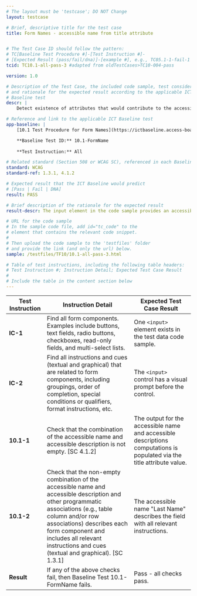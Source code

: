 ```yaml
---
# The layout must be 'testcase'; DO NOT Change
layout: testcase

# Brief, descriptive title for the test case
title: Form Names - accessible name from title attribute


# The Test Case ID should follow the pattern: 
# TC[Baseline Test Procedure #]-[Test Instruction #]-
# [Expected Result (pass/fail/dna)]-[example #], e.g., TC05.1-1-fail-1
tcid: TC10.1-all-pass-3 #adapted from oldTestCases>TC10-004-pass

version: 1.0

# Description of the Test Case, the included code sample, test considerations,
# and rationale for the expected result according to the applicable ICT
# Baseline test
descr: | 
    Detect existence of attributes that would contribute to the accessible name and accessible description computation and calculate the text alternative output for the image. Then determine whether the text alternative output for the image provides an equivalent description of the image. The code sample provides an equivalent description of the image in an aria-label attribute. A successful test should identify a passing implementation against Baseline Test 10.1 FormName.

# Reference and link to the applicable ICT Baseline test
app-baseline: | 
    [10.1 Test Procedure for Form Names](https://ictbaseline.access-board.gov/10Forms/#101-test-procedure-for-form-names)

    **Baseline Test ID:** 10.1-FormName
    
    **Test Instruction:** All

# Related standard (Section 508 or WCAG SC), referenced in each Baseline procedure/step
standard: WCAG
standard-ref: 1.3.1, 4.1.2

# Expected result that the ICT Baseline would predict
# [Pass | Fail | DNA]
result: PASS

# Brief description of the rationale for the expected result
result-descr: The input element in the code sample provides an accessible name value via implementation of a title attribute.

# URL for the code sample
# In the sample code file, add id="tc_code" to the 
# element that contains the relevant code snippet.
#
# Then upload the code sample to the 'testfiles' folder 
# and provide the link (and only the url) below.
sample: /testfiles/TF10/10.1-all-pass-3.html

# Table of test instructions, including the following table headers: 
# Test Instruction #; Instruction Detail; Expected Test Case Result
#
# Include the table in the content section below
---
```

| Test Instruction | Instruction Detail | Expected Test Case Result |
|------------------|--------------------|---------------------------|
| **IC-1** | Find all form components. Examples include buttons, text fields, radio buttons, checkboxes, read-only fields, and multi-select lists. | One `<input>` element exists in the test data code sample. |
| **IC-2** | Find all instructions and cues (textual and graphical) that are related to form components, including groupings, order of completion, special conditions or qualifiers, format instructions, etc. | The `<input>` control has a visual prompt before the control. |
| **10.1-1** | Check that the combination of the accessible name and accessible description is not empty. [SC 4.1.2] | The output for the accessible name and accessible descriptions computations is populated via the title attribute value. | 
| **10.1-2** | Check that the non-empty combination of the accessible name and accessible description and other programmatic associations (e.g., table column and/or row associations) describes each form component and includes all relevant instructions and cues (textual and graphical). [SC 1.3.1] | The accessible name "Last Name" describes the field with all relevant instructions. |
| **Result** | If any of the above checks fail, then Baseline Test 10.1-FormName fails. | Pass - all checks pass. |